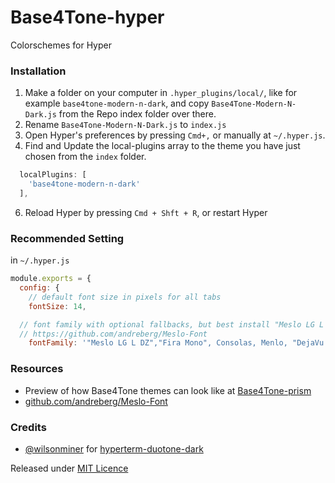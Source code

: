 # Base4Tone-hyper
Colorschemes for Hyper

### Installation

1. Make a folder on your computer in `.hyper_plugins/local/`, like for example `base4tone-modern-n-dark`, and copy `Base4Tone-Modern-N-Dark.js` from the Repo index folder over there.
2. Rename `Base4Tone-Modern-N-Dark.js` to `index.js`
3. Open Hyper's preferences by pressing `Cmd+,` or manually at `~/.hyper.js`.
5. Find and Update the local-plugins array to the theme you have just chosen from the `index` folder.
```js
  localPlugins: [
    'base4tone-modern-n-dark'
  ],
```
6. Reload Hyper by pressing `Cmd + Shft + R`, or restart Hyper

### Recommended Setting

in `~/.hyper.js`

```javascript
module.exports = {
  config: {
    // default font size in pixels for all tabs
    fontSize: 14,

  // font family with optional fallbacks, but best install "Meslo LG L DZ" to fix crammed line-height
  // https://github.com/andreberg/Meslo-Font
    fontFamily: '"Meslo LG L DZ","Fira Mono", Consolas, Menlo, "DejaVu Sans Mono", "Lucida Console", monospace',
```

### Resources
- Preview of how Base4Tone themes can look like at [Base4Tone-prism](https://atelierbram.github.io/Base4Tone-prism/b4t_classic-a/dark/)
- [github.com/andreberg/Meslo-Font](https://github.com/andreberg/Meslo-Font)

### Credits
- [@wilsonminer](https://github.com/wilsonminer) for [hyperterm-duotone-dark](https://github.com/wilsonminer/hyperterm-duotone-dark)

Released under [MIT Licence](https://atelierbram.mit-license.org)
